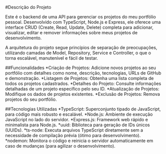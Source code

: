 #Descrição do Projeto

Este é o backend de uma API para gerenciar os projetos do meu portfólio pessoal. Desenvolvido com TypeScript, Node.js e Express, ele oferece uma interface CRUD (Create, Read, Update, Delete) completa para adicionar, visualizar, editar e remover informações sobre meus projetos de desenvolvimento.

A arquitetura do projeto segue princípios de separação de preocupações, utilizando camadas de Model, Repository, Service e Controller, o que o torna escalável, manutenível e fácil de testar.

##Funcionalidades
*Criação de Projetos: Adicione novos projetos ao seu portfólio com detalhes como nome, descrição, tecnologias, URLs de GitHub e demonstração.
*Listagem de Projetos: Obtenha uma lista completa de todos os projetos cadastrados.
*Detalhes do Projeto: Consulte informações detalhadas de um projeto específico pelo seu ID.
*Atualização de Projetos: Modifique os dados de projetos existentes.
*Exclusão de Projetos: Remova projetos do seu portfólio.

##Tecnologias Utilizadas
*TypeScript: Superconjunto tipado de JavaScript, para código mais robusto e escalável.
*Node.js: Ambiente de execução JavaScript no lado do servidor.
*Express.js: Framework web rápido e minimalista para Node.js.
*uuid: Biblioteca para geração de IDs únicos (UUIDs).
*ts-node: Executa arquivos TypeScript diretamente sem a necessidade de compilação prévia (ótimo para desenvolvimento).
*nodemon: Monitora o código e reinicia o servidor automaticamente em caso de mudanças (para agilizar o desenvolvimento).
